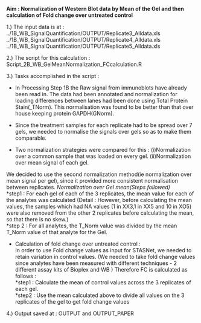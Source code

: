 
**Aim : Normalization of Western Blot data by Mean of the Gel and then calculation of Fold change over untreated control**

1.) The input data is at : 
../1B_WB_SignalQuantification/OUTPUT/Replicate3_Alldata.xls
../1B_WB_SignalQuantification/OUTPUT/Replicate4_Alldata.xls
../1B_WB_SignalQuantification/OUTPUT/Replicate5_Alldata.xls

2.) The script for this calculation : Script_2B_WB_GelMeanNormalization_FCcalculation.R

3.) Tasks accomplished in the script :
* In Processing Step 1B the Raw signal from immunoblots have already been read in. The data had been annotated and normalization for loading differences between lanes had been done using Total Protein Stain(_TNorm). This normalisation was found to be better than that over house keeping protein GAPDH(GNorm). 

* Since the treatment samples for each replicate had to be spread over 7 gels, we needed to normalise the signals over gels so as to make them comparable.
* Two normalization strategies were compared for this : 
(i)Normalization over a common sample that was loaded on every gel. 
(ii)Normalization over mean signal of each gel.

We decided to use the second normalization method(ie normalization over mean signal per gel), since it provided more consistent normalisation between replicates.
*Normalization over Gel mean(Steps followed)*     
*step1 : For each gel of each of the 3 replicates, the mean value for each of the analytes was calculated  (Detail : However, before calculating the mean values, the samples which had NA values (1 in XX3,1 in XX5 and 10 in XO5) were also removed from the other 2 replicates before calculating the mean, so that there is no skew.)    
*step 2 : For all analytes, the T_Norm value was divided by the mean T_Norm value of that analyte for the Gel.

* Calculation of fold change over untreated control :  
In order to use Fold change values as input for STASNet, we needed to retain variation in control values.
(We needed to take fold change values since analytes have been measured with different techniques - 2 different assay kits of Bioplex and WB )
Therefore FC is calculated as follows :  
*step1 : Calculate the mean of control values across the 3 replicates of each gel.  
*step2 : Use the mean calculated above to divide all values on the 3 replicates of the gel to get fold change values  


4.) Output saved at : OUTPUT and OUTPUT_PAPER

